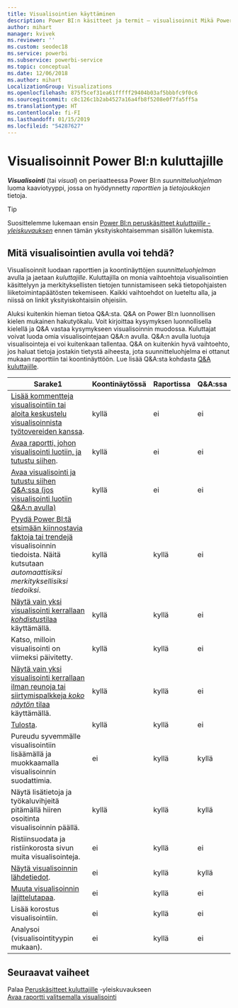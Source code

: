 ```yaml
---
title: Visualisointien käyttäminen
description: Power BI:n käsitteet ja termit – visualisoinnit Mikä Power BI:n visualisointi on?
author: mihart
manager: kvivek
ms.reviewer: ''
ms.custom: seodec18
ms.service: powerbi
ms.subservice: powerbi-service
ms.topic: conceptual
ms.date: 12/06/2018
ms.author: mihart
LocalizationGroup: Visualizations
ms.openlocfilehash: 875f5cef31ea61fffff29404b03af5bbbfc9f0c6
ms.sourcegitcommit: c8c126c1b2ab4527a16a4fb8f5208e0f7fa5ff5a
ms.translationtype: HT
ms.contentlocale: fi-FI
ms.lasthandoff: 01/15/2019
ms.locfileid: "54287627"
---
```

# <a name="visualizations-for-power-bi-consumers"></a>Visualisoinnit Power BI:n **kuluttajille**

***Visualisointi*** (tai *visual*) on periaatteessa Power BI:n *suunnitteluohjelman* luoma kaaviotyyppi, jossa on hyödynnetty *raporttien* ja *tietojoukkojen* tietoja. 

> [!TIP]
> Suosittelemme lukemaan ensin [Power BI:n peruskäsitteet *kuluttajille -yleiskuvauksen*](end-user-basic-concepts.md) ennen tämän yksityiskohtaisemman sisällön lukemista.

## <a name="what-can-i-do-with-visualizations"></a>Mitä visualisointien avulla voi tehdä?

Visualisoinnit luodaan raporttien ja koontinäyttöjen *suunnitteluohjelman* avulla ja jaetaan *kuluttajille*. Kuluttajilla on monia vaihtoehtoja visualisointien käsittelyyn ja merkityksellisten tietojen tunnistamiseen sekä tietopohjaisten liiketoimintapäätösten tekemiseen. Kaikki vaihtoehdot on lueteltu alla, ja niissä on linkit yksityiskohtaisiin ohjeisiin.

Aluksi kuitenkin hieman tietoa Q&A:sta. Q&A on Power BI:n luonnollisen kielen mukainen hakutyökalu. Voit kirjoittaa kysymyksen luonnollisella kielellä ja Q&A vastaa kysymykseen visualisoinnin muodossa. Kuluttajat voivat luoda omia visualisointejaan Q&A:n avulla. Q&A:n avulla luotuja visualisointeja ei voi kuitenkaan tallentaa. Q&A on kuitenkin hyvä vaihtoehto, jos haluat tietoja jostakin tietystä aiheesta, jota suunnitteluohjelma ei ottanut mukaan raporttiin tai koontinäyttöön. Lue lisää Q&A:sta kohdasta [Q&A kuluttajille](end-user-q-and-a.md).



|Sarake1  |Koontinäytössä  |Raportissa  | Q&A:ssa
|---------|---------|---------|--------|
|[Lisää kommentteja visualisointiin tai aloita keskustelu visualisoinnista työtovereiden kanssa](end-user-comment.md).     |  kyllä       |   ei      |  ei  |
|[Avaa raportti, johon visualisointi luotiin, ja tutustu siihen](end-user-tiles.md).     |    kyllä     |   ei      |  ei |
|[Avaa visualisointi ja tutustu siihen Q&A:ssa (jos visualisointi luotiin Q&A:n avulla)](end-user-q-and-a.md)     |   kyllä      |   ei      |  ei  |
|[Pyydä Power BI:tä etsimään kiinnostavia faktoja tai trendejä](end-user-insights.md) visualisoinnin tiedoista.  Näitä kutsutaan *automaattisiksi merkityksellisiksi tiedoiksi*.     |    kyllä     |   kyllä      | ei   |
|[Näytä vain yksi visualisointi kerrallaan *kohdistus*tilaa](end-user-focus.md) käyttämällä.     | kyllä        |   kyllä      | ei  |
|Katso, milloin visualisointi on viimeksi päivitetty.     |  kyllä       |    kyllä     | ei  |
|[Näytä vain yksi visualisointi kerrallaan ilman reunoja tai siirtymispalkkeja *koko näytön* tilaa](end-user-focus.md) käyttämällä.     |   kyllä      |  kyllä       | ei  |
|[Tulosta](end-user-print.md).     |  kyllä       |   kyllä      | ei  |
|Pureudu syvemmälle visualisointiin lisäämällä ja muokkaamalla visualisoinnin suodattimia.     |    ei     |   kyllä      | kyllä  |
|Näytä lisätietoja ja työkaluvihjeitä pitämällä hiiren osoitinta visualisoinnin päällä.     |    kyllä     |   kyllä      | kyllä  |
|Ristiinsuodata ja ristiinkorosta sivun muita visualisointeja.     |   ei      |   kyllä      | ei  |
|[Näytä visualisoinnin lähdetiedot](end-user-show-data.md).     |  ei       |   kyllä      | kyllä  |
| [Muuta visualisoinnin lajittelutapaa](end-user-search-sort.md). | ei  | kyllä  | ei  |
| Lisää korostus visualisointiin. | ei  | kyllä  |  ei |
| Analysoi (visualisointityypin mukaan). | ei  | kyllä  | ei  |

## <a name="next-steps"></a>Seuraavat vaiheet
Palaa [Peruskäsitteet kuluttajille](end-user-basic-concepts.md)   -yleiskuvaukseen  
[Avaa raportti valitsemalla visualisointi](end-user-report-open.md)